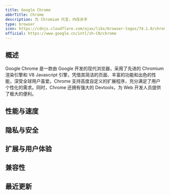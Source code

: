 ```yaml
---
title: Google Chrome
abbrTitle: Chrome
description: 为 Chromium 代言，内存杀手
type: browser
icon: https://cdnjs.cloudflare.com/ajax/libs/browser-logos/74.1.0/chrome/chrome.svg
official: https://www.google.cn/intl/zh-CN/chrome
---
```


## 概述

Google Chrome 是一款由 Google 开发的现代浏览器，采用了先进的 Chromium 渲染引擎和 V8 Javascript 引擎，凭借其简洁的页面、丰富的功能和出色的性能，深受全球用户喜爱。Chrome 支持高度自定义的扩展程序，充分满足了用户个性化的需求。同时，Chrome 还拥有强大的 Devtools，为 Web 开发人员提供了极大的便利。

## 性能与速度

## 隐私与安全

## 扩展与用户体验

## 兼容性

## 最近更新